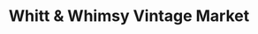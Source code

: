 ---
title: "Whitt & Whimsy Vintage Market"
url: /burnet/whitt-und-whimsy-vintage-market/
shop: Antiquitäten
---